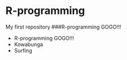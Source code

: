 R-programming
=============

My first repository
###R-programming GOGO!!!



* R-programming GOGO!!!
* Kowabunga
* Surfing
